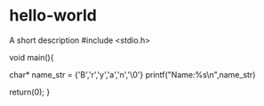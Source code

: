 # hello-world
A short description
#include <stdio.h>

void main(){

char* name_str = {'B','r','y','a','n','\0'} 
printf("Name:%s\n",name_str)

return(0);
}
